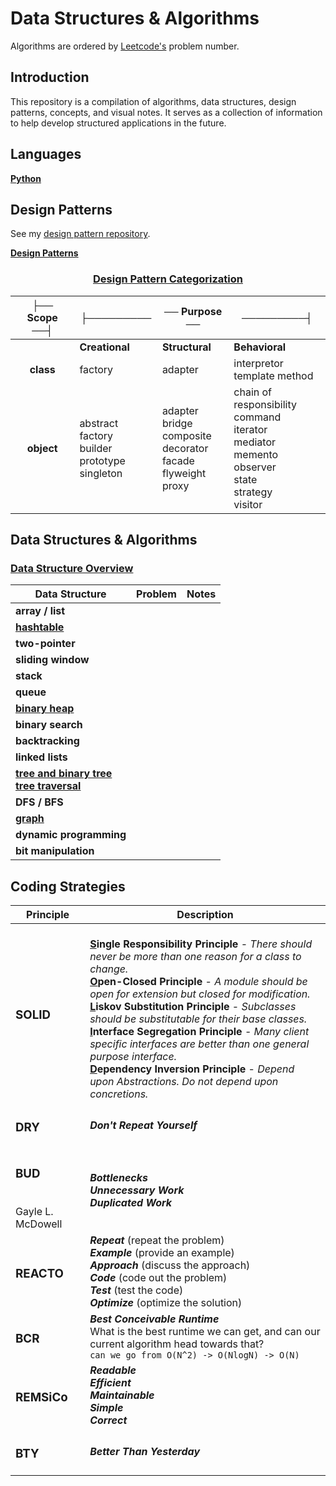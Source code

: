 # **Data Structures & Algorithms**

Algorithms are ordered by [Leetcode's](leetcode.com) problem number. 

## **Introduction**

This repository is a compilation of algorithms, data structures, design patterns, concepts, and visual notes. It serves as a collection of information to help develop structured applications in the future.

## **Languages**

**[Python](./data_structures_and_algorithms/python)**

## **Design Patterns** 

See my <u>[design pattern repository](https://github.com/yutaokkots/Design-Patterns)</u>.


**[Design Patterns](./data_structures_and_algorithms/DesignPatterns/design-patterns.md)**

<div align="center">

### <ins>**Design Pattern Categorization**</ins>
|├── Scope ──┤|├─────────|── Purpose ──|─────────┤|
|:---:|---|---|---|
||**Creational**|**Structural**|**Behavioral**|
|**class**|factory|adapter|interpretor<br/> template method|
|**object**|abstract factory<br/> builder<br/> prototype<br/> singleton|adapter<br/> bridge<br/> composite<br/> decorator<br/> facade<br/> flyweight<br/> proxy|chain of responsibility<br/> command<br/> iterator<br/> mediator<br/> memento<br/> observer<br/> state<br/> strategy<br/> visitor|

</div>

## **Data Structures & Algorithms**

[<h3>Data Structure Overview</h3>](./data_structures_and_algorithms/Overview.md)

|Data Structure | Problem | Notes | 
|-|-|-|
**array / list**| | |
|**[hashtable](./data_structures_and_algorithms/hashtables/hashtables.md)**| | |
|**two-pointer**|||
|**sliding window**|||
|**stack**| | |
|**queue**| | |
|**[binary heap](./data_structures_and_algorithms/heap/binaryheaps.md)**| | |
|**binary search**| | |
|**backtracking**|||
|**linked lists**| | |
|**[tree and binary tree](./data_structures_and_algorithms/trees/trees_notes.md)** <br> **[tree traversal](./data_structures_and_algorithms/trees/tree_traversal.md)**| | |
|**DFS / BFS**|||
|**[graph](./data_structures_and_algorithms/graphs/graphs_notes.md)** | | |
**dynamic programming**| | |
|**bit manipulation**|||


## **Coding Strategies**

<div align="center">

| Principle | Description    |
|----|-----|
|<h3>**SOLID**</h3>|<br> **<u>S</u>ingle Responsibility Principle** - *There should never be more than one reason for a class to change.* <br> **<u>O</u>pen-Closed Principle** - *A module should be open for extension but closed for modification.* <br> **<u>L</u>iskov Substitution Principle** - *Subclasses should be substitutable for their base classes.* <br> **<u>I</u>nterface Segregation Principle** - *Many client specific interfaces are better than one general purpose interface.* <br> **<u>D</u>ependency Inversion Principle** - *Depend upon Abstractions. Do not depend upon concretions.*|
|<h3>**DRY**</h3>| ***Don't Repeat Yourself***|
|<h3>**BUD**</h3> <br> Gayle L. McDowell| ***Bottlenecks*** <br> ***Unnecessary Work*** <br> ***Duplicated Work*** |
|<h3>**REACTO**</h3>| ***Repeat*** (repeat the problem) <br> ***Example*** (provide an example) <br> ***Approach*** (discuss the approach) <br> ***Code*** (code out the problem) <br> ***Test*** (test the code) <br> ***Optimize*** (optimize the solution)|
|<h3>**BCR**</h3>|***Best Conceivable Runtime*** <br> What is the best runtime we can get, and can our current algorithm head towards that? <br> `can we go from O(N^2) -> O(NlogN) -> O(N)`| 
|<h3>**REMSiCo**</h3>|***Readable*** <br> ***Efficient*** <br> ***Maintainable*** <br> ***Simple*** <br> ***Correct***|
|<h3>**BTY**</h3>| ***Better Than Yesterday***|

</div>
